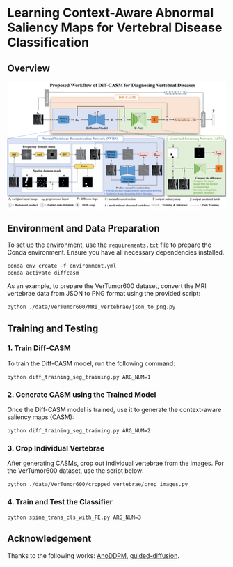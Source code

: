 # Learning Context-Aware Abnormal Saliency Maps for Vertebral Disease Classification

## Overview

![Figure 2](images/figure2.jpg)

## Environment and Data Preparation

To set up the environment, use the `requirements.txt` file to prepare the Conda environment. Ensure you have all necessary dependencies installed.

```
conda env create -f environment.yml
conda activate diffcasm
```

As an example, to prepare the VerTumor600 dataset, convert the MRI vertebrae data from JSON to PNG format using the provided script:

```
python ./data/VerTumor600/MRI_vertebrae/json_to_png.py
```

## Training and Testing

### 1. Train Diff-CASM

To train the Diff-CASM model, run the following command:

```
python diff_training_seg_training.py ARG_NUM=1
```

### 2. Generate CASM using the Trained Model

Once the Diff-CASM model is trained, use it to generate the context-aware saliency maps (CASM):

```
python diff_training_seg_training.py ARG_NUM=2
```

### 3. Crop Individual Vertebrae

After generating CASMs, crop out individual vertebrae from the images. For the VerTumor600 dataset, use the script below:

```
python ./data/VerTumor600/cropped_vertebrae/crop_images.py
```

### 4. Train and Test the Classifier

```
python spine_trans_cls_with_FE.py ARG_NUM=3
```

## Acknowledgement
Thanks to the following works: [AnoDDPM](https://github.com/Julian-Wyatt/AnoDDPM), [guided-diffusion](https://github.com/openai/guided-diffusion).


